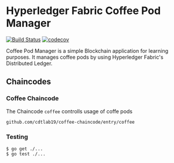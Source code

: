# Hyperledger Fabric Coffee Pod Manager

[![Build Status](https://travis-ci.com/cdtlab19/coffee-chaincode.svg?branch=master)](https://travis-ci.com/cdtlab19/coffee-chaincode)
[![codecov](https://codecov.io/gh/cdtlab19/coffee-chaincode/branch/master/graph/badge.svg)](https://codecov.io/gh/cdtlab19/coffee-chaincode)

Coffee Pod Manager is a simple Blockchain application for learning purposes. It manages coffee pods by using Hyperledger Fabric's Distributed Ledger.

## Chaincodes

### Coffee Chaincode

The Chaincode `coffee` controlls usage of coffe pods

    github.com/cdtlab19/coffee-chaincode/entry/coffee

### Testing

    $ go get ./...
    $ go test ./...
